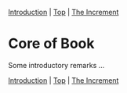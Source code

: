 [Introduction](00.html) | [Top](index.html) | [ The Increment ](02.html)

# Core of Book #

Some introductory remarks …



[Introduction](00.html) | [Top](index.html) | [ The Increment ](02.html)


<!--ignore-->


